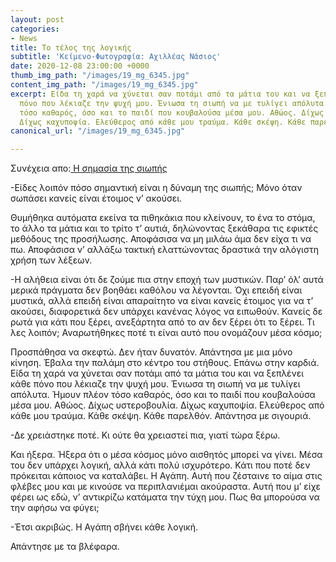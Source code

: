 ```yaml
---
layout: post
categories:
- News
title: Το τέλος της λογικής
subtitle: 'Κείμενο-Φωτογραφία: Αχιλλέας Νάσιος'
date: 2020-12-08 23:00:00 +0000
thumb_img_path: "/images/19_mg_6345.jpg"
content_img_path: "/images/19_mg_6345.jpg"
excerpt: Είδα τη χαρά να χύνεται σαν ποτάμι από τα μάτια του και να ξεπλένει κάθε
  πόνο που λέκιαζε την ψυχή μου. Ένιωσα τη σιωπή να με τυλίγει απόλυτα. Ήμουν πλέον
  τόσο καθαρός, όσο και το παιδί που κουβαλούσα μέσα μου. Αθώος. Δίχως υστεροβουλία.
  Δίχως καχυποψία. Ελεύθερος από κάθε μου τραύμα. Κάθε σκέψη. Κάθε παρελθόν.
canonical_url: "/images/19_mg_6345.jpg"

---
```

Συνέχεια απο:<a href="https://hocusphotus.com/posts/i-simasia-tis-siopis//" target="blank"> Η σημασία της σιωπής</a>

\-Είδες λοιπόν πόσο σημαντική είναι η δύναμη της σιωπής; Μόνο όταν σωπάσει κανείς είναι έτοιμος ν’ ακούσει.  
  
Θυμήθηκα αυτόματα εκείνα τα πιθηκάκια που κλείνουν, το ένα το στόμα, το άλλο τα μάτια και το τρίτο τ’ αυτιά, δηλώνοντας ξεκάθαρα τις εφικτές μεθόδους της προσήλωσης. Αποφάσισα να μη μιλάω άμα δεν είχα τι να πω. Αποφάσισα ν’ αλλάξω τακτική ελαττώνοντας δραστικά την αλόγιστη χρήση των λέξεων.

\-Η αλήθεια είναι ότι δε ζούμε πια στην εποχή των μυστικών. Παρ’ όλ’ αυτά μερικά πράγματα δεν βοηθάει καθόλου να λέγονται. Όχι επειδή είναι μυστικά, αλλά επειδή είναι απαραίτητο να είναι κανείς έτοιμος για να τ’ ακούσει, διαφορετικά δεν υπάρχει κανένας λόγος να ειπωθούν. Κανείς δε ρωτά για κάτι που ξέρει, ανεξάρτητα από το αν δεν ξέρει ότι το ξέρει. Τι λες λοιπόν; Αναρωτήθηκες ποτέ τι είναι αυτό που ονομάζουν μέσα κόσμο;

Προσπάθησα να σκεφτώ. Δεν ήταν δυνατόν. Απάντησα με μια μόνο κίνηση. Έβαλα την παλάμη στο κέντρο του στήθους. Επάνω στην καρδιά. Είδα τη χαρά να χύνεται σαν ποτάμι από τα μάτια του και να ξεπλένει κάθε πόνο που λέκιαζε την ψυχή μου. Ένιωσα τη σιωπή να με τυλίγει απόλυτα. Ήμουν πλέον τόσο καθαρός, όσο και το παιδί που κουβαλούσα μέσα μου. Αθώος. Δίχως υστεροβουλία. Δίχως καχυποψία. Ελεύθερος από κάθε μου τραύμα. Κάθε σκέψη. Κάθε παρελθόν. Απάντησα με σιγουριά.

\-Δε χρειάστηκε ποτέ. Κι ούτε θα χρειαστεί πια, γιατί τώρα ξέρω.

Και ήξερα. Ήξερα ότι ο μέσα κόσμος μόνο αισθητός μπορεί να γίνει. Μέσα του δεν υπάρχει λογική, αλλά κάτι πολύ ισχυρότερο. Κάτι που ποτέ δεν πρόκειται κάποιος να καταλάβει. Η Αγάπη. Αυτή που ζέσταινε το αίμα στις φλέβες μου και με κινούσε να περιπλανιέμαι ακούραστα. Αυτή που μ’ είχε φέρει ως εδώ, ν’ αντικρίζω κατάματα την τύχη μου. Πως θα μπορούσα να την αφήσω να φύγει;

\-Έτσι ακριβώς. Η Αγάπη σβήνει κάθε λογική.  
  
Απάντησε με τα βλέφαρα.